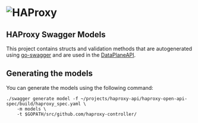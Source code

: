 # ![HAProxy](../assets/images/haproxy-weblogo-210x49.png "HAProxy")

## HAProxy Swagger Models

This project contains structs and validation methods that are autogenerated using [go-swagger](https://github.com/go-swagger/go-swagger) and are used in the [DataPlaneAPI](http://github.com/haproxy-controller/controller).

## Generating the models

You can generate the models using the following command:

```
./swagger generate model -f ~/projects/haproxy-api/haproxy-open-api-spec/build/haproxy_spec.yaml \
    -m models \
    -t $GOPATH/src/github.com/haproxy-controller/
``` 
